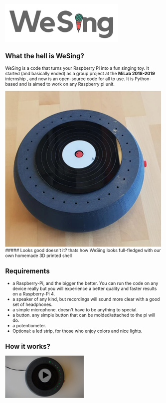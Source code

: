 <img src="Images/WeSingLogo.png">

## What the hell is WeSing?
WeSing is a code that turns your Raspberry Pi into a fun singing toy.
It started (and basically ended) as a group project at the **MiLab 2018-2019** internship , and now is an open-source code for all to use.
It is Python-based and is aimed to work on any Raspberry pi unit.

<img src="Images/Prototype.png" height="500" width="500">
##### Looks good doesn't it? thats how WeSing looks full-fledged with our own homemade 3D printed shell


## Requirements
* a Raspberry-Pi, and the bigger the better. You can run the code on any device really but you will experience a better quality and faster results on a Raspberry-Pi 4.
* a speaker of any kind, but recordings will sound more clear with a good set of headphones.
* a simple microphone. doesn't have to be anything to special.
* a button. any simple button that can be molded/attached to the pi will do.
* a potentiometer.
* Optional: a led strip, for those who enjoy colors and nice lights.

## How it works?
[<img src="Images/PlayVideo.png" width="50%">](https://youtu.be/ua87AhBrVBc)
